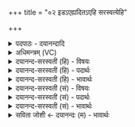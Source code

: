 +++
title = "०२ इडऽएह्यदितऽएहि सरस्वत्येहि"

+++
<details><summary>पदपाठः - दयानन्दादि</summary>

इडे॑। एहि॑। अदि॑ते। एहि॑। सर॑स्वति। एहि॑। असौ॑। एहि॑। असौ॑। एहि॑। असौ॑। एहि॑। २।
</details>

<details><summary>अधिमन्त्रम् (VC)</summary>

- सरस्वती देवता
- आथर्वण ऋषिः
- निचृद्गायत्री
- षड्जः
</details>

<details><summary>दयानन्द-सरस्वती (हि) - विषयः</summary>

स्त्री-पुरुष कैसे विवाह करें, इस विषय को अगले मन्त्र में कहा है ॥
</details>

<details><summary>दयानन्द-सरस्वती (हि) - पदार्थः</summary>

पदार्थान्वयभाषाः -  हे (इडे) सुशिक्षित वाणी के तुल्य स्त्रि ! तू मुझको (एहि) प्राप्त हो जो (असौ) वह तुझको प्राप्त हो उसको तू (एहि) प्राप्त हो। हे (अदिते) अखण्डित आनन्द देनेवाली ! तू अखण्डित आनन्द को (एहि) प्राप्त हो, जो (असौ) वह तुमको अखण्डित आनन्द देवे उसको (एहि) प्राप्त हो। हे (सरस्वति) प्रशस्त विज्ञानयुक्त स्त्रि ! तू विद्वान् को (एहि) प्राप्त हो, जो (असौ) वह सुशिक्षित हो, उसको (एहि) प्राप्त हो ॥२ ॥
</details>

<details><summary>दयानन्द-सरस्वती (हि) - भावार्थः</summary>

भावार्थभाषाः -  जब स्त्री-पुरुष विवाह करने की इच्छा करें, तब ब्रह्मचर्य और विद्या से स्त्री और पुरुष के धर्म और आचरण को जानकर ही करें ॥२ ॥
</details>

<details><summary>दयानन्द-सरस्वती (सं) - विषयः</summary>

स्त्रीपुरुषौ कथं विवहेतामित्याह ॥
</details>

<details><summary>दयानन्द-सरस्वती (सं) - पदार्थः</summary>

पदार्थान्वयभाषाः -  हे इडे ! त्वं मामेहि योऽसौ त्वां प्राप्नुयात् तमेहि। हे अदिते ! त्वमखण्डितानन्दमेहि, योऽसौ त्वामखण्डितानन्दं दद्यात् तमेहि। हे सरस्वती ! त्वं विद्वांसमेहि योऽसौ सुशिक्षकः स्यात् तमेहि ॥२ ॥
</details>

<details><summary>दयानन्द-सरस्वती (सं) - भावार्थः</summary>

भावार्थभाषाः -  यदा स्त्रीपुरुषौ विवाहं कर्तुमिच्छेतां तदा ब्रह्मचर्येण विद्यया स्त्रीपुरुषधर्माचरणे विदित्वैव कुर्याताम् ॥२ ॥
</details>

<details><summary>सविता जोशी ← दयानन्दः (म) - भावार्थः</summary>

भावार्थभाषाः -  स्री व पुरुषाला जेव्हा विवाह करण्याची इच्छा होते तेव्हा ब्रह्मचर्य व विद्या या द्वारे स्री आणि पुरुषांचा धर्म (गुण, कर्म, स्वभाव) व वर्तन जाणूनच विवाह करावा.
</details>